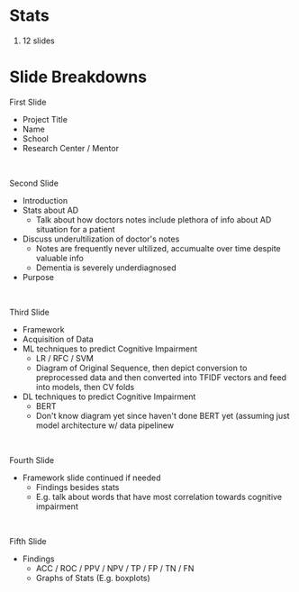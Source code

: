 # Stats
1. 12 slides

# Slide Breakdowns

First Slide
  * Project Title
  * Name
  * School
  * Research Center / Mentor

<br>

Second Slide
  * Introduction
   * Stats about AD
     * Talk about how doctors notes include plethora of info about AD situation for a patient
   * Discuss underultilization of doctor's notes
     * Notes are frequently never ultilized, accumualte over time despite valuable info 
     * Dementia is severely underdiagnosed
   * Purpose
  
<br>

Third Slide
 * Framework
  * Acquisition of Data
  * ML techniques to predict Cognitive Impairment
    * LR / RFC / SVM
    * Diagram of Original Sequence, then depict conversion to preprocessed data and then converted into TFIDF vectors and feed into models, then CV folds 
  * DL techniques to predict Cognitive Impairment
    * BERT
    * Don't know diagram yet since haven't done BERT yet (assuming just model architecture w/ data pipelinew

<br>

Fourth Slide
 * Framework slide continued if needed
   * Findings besides stats
   * E.g. talk about words that have most correlation towards cognitive impairment

<br>

Fifth Slide
  * Findings
    * ACC / ROC / PPV / NPV / TP / FP / TN / FN
    * Graphs of Stats (E.g. boxplots)
